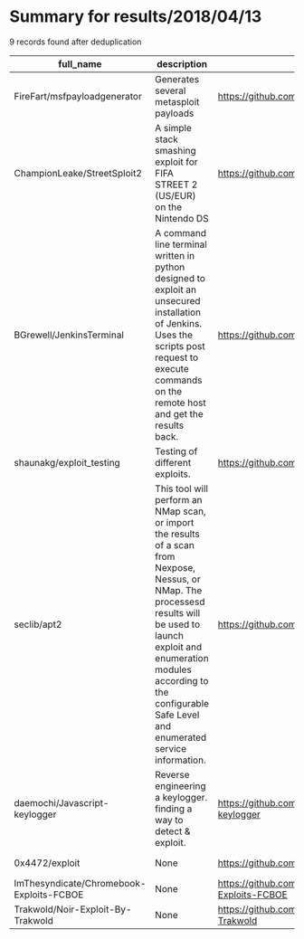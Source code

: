 
# Summary for results/2018/04/13
    
9 records found after deduplication

| full_name | description | html_url | matched_list | matched_count | pushed_at | size | stargazers_count | language | forks_count |
|------------------------------------------|----------------------------------------------------------------------------------------------------------------------------------------------------------------------------------------------------------------------------------------------------------------|-------------------------------------------------------------|---------------------------------------------|-----------------|---------------------------|--------|--------------------|------------|---------------|
| FireFart/msfpayloadgenerator | Generates several metasploit payloads | https://github.com/FireFart/msfpayloadgenerator | ['metasploit module OR metasploit payload'] | 1 | 2018-04-13 08:16:31+00:00 | 25 | 15 | Python | 10 |
| ChampionLeake/StreetSploit2 | A simple stack smashing exploit for FIFA STREET 2 (US/EUR) on the Nintendo DS | https://github.com/ChampionLeake/StreetSploit2 | ['exploit', 'sploit'] | 2 | 2018-04-13 17:56:43+00:00 | 5632 | 2 | C | 1 |
| BGrewell/JenkinsTerminal | A command line terminal written in python designed to exploit an unsecured installation of Jenkins. Uses the scripts post request to execute commands on the remote host and get the results back. | https://github.com/BGrewell/JenkinsTerminal | ['exploit'] | 1 | 2018-04-13 21:25:35+00:00 | 3357 | 0 | Python | 2 |
| shaunakg/exploit_testing | Testing of different exploits. | https://github.com/shaunakg/exploit_testing | ['exploit'] | 1 | 2018-04-13 01:24:45+00:00 | 4 | 0 | | 0 |
| seclib/apt2 | This tool will perform an NMap scan, or import the results of a scan from Nexpose, Nessus, or NMap. The processesd results will be used to launch exploit and enumeration modules according to the configurable Safe Level and enumerated service information. | https://github.com/seclib/apt2 | ['exploit'] | 1 | 2018-04-13 06:21:03+00:00 | 187 | 2 | Python | 1 |
| daemochi/Javascript-keylogger | Reverse engineering a keylogger. finding a way to detect & exploit. | https://github.com/daemochi/Javascript-keylogger | ['exploit'] | 1 | 2018-04-13 05:36:45+00:00 | 0 | 1 | | 0 |
| 0x4472/exploit | None | https://github.com/0x4472/exploit | ['exploit'] | 1 | 2018-04-13 10:41:16+00:00 | 0 | 0 | | 0 |
| ImThesyndicate/Chromebook-Exploits-FCBOE | None | https://github.com/ImThesyndicate/Chromebook-Exploits-FCBOE | ['exploit'] | 1 | 2018-04-13 14:21:42+00:00 | 0 | 0 | | 0 |
| Trakwold/Noir-Exploit-By-Trakwold | None | https://github.com/Trakwold/Noir-Exploit-By-Trakwold | ['exploit'] | 1 | 2018-04-13 21:23:53+00:00 | 2 | 0 | | 0 |
